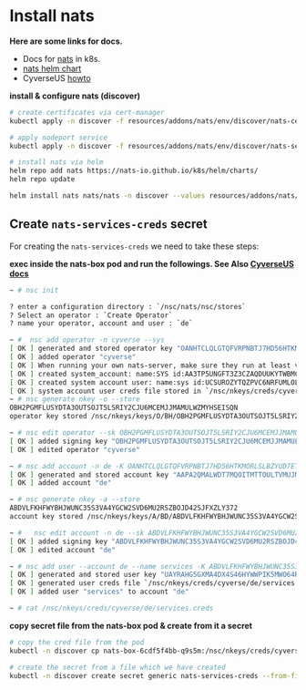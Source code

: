 # Install nats

**Here are some links for docs.**
* Docs for [nats](https://docs.nats.io/running-a-nats-service/nats-kubernetes) in k8s.
* [nats helm chart](https://nats-io.github.io/k8s/helm/charts/)
* CyverseUS [howto](https://gitlab.cyverse.org/core-sw/de-docs/-/tree/master/nats)

**install & configure nats (discover)**

```bash
# create certificates via cert-manager
kubectl apply -n discover -f resources/addons/nats/env/discover/nats-certs.yaml

# apply nodeport service
kubectl apply -n discover -f resources/addons/nats/env/discover/nats-service.yaml

# install nats via helm
helm repo add nats https://nats-io.github.io/k8s/helm/charts/
helm repo update

helm install nats nats/nats -n discover --values resources/addons/nats/values.yaml 
```


## Create `nats-services-creds` secret 

For creating the `nats-services-creds` we need to take these steps:

**exec inside the nats-box pod and run the followings. See Also [CyverseUS docs](https://gitlab.cyverse.org/core-sw/de-docs/-/tree/master/nats)**

```bash
~ # nsc init

? enter a configuration directory : `/nsc/nats/nsc/stores`
? Select an operator : `Create Operator`
? name your operator, account and user : `de`

~ #  nsc add operator -n cyverse --sys
[ OK ] generated and stored operator key "OANHTCLQLGTQFVRPNBTJ7HD56HTKMORLSLBZYUD7ETQAB3EQUBYFRD7J"
[ OK ] added operator "cyverse"
[ OK ] When running your own nats-server, make sure they run at least version 2.2.0
[ OK ] created system_account: name:SYS id:AA3TP5UNGFT3Z3CZAQDUUKYTWBMCBWMPQQ7Z4BVFG43ZBNRKQUJHBWJF
[ OK ] created system account user: name:sys id:UCSUROZYTQZPVC6NRFUMLOLZ472ZFCUREKVN6J7FOUGXYCU4BCVZ43J3
[ OK ] system account user creds file stored in `/nsc/nkeys/creds/cyverse/SYS/sys.creds`
~ # nsc generate nkey -o --store
OBH2PGMFLUSYDTA3OUTSOJT5LSRIY2CJU6MCEMJJMAMULWZMYHSEISQN
operator key stored /nsc/nkeys/keys/O/BH/OBH2PGMFLUSYDTA3OUTSOJT5LSRIY2CJU6MCEMJJMAMULWZMYHSEISQN.nk

~ # nsc edit operator --sk OBH2PGMFLUSYDTA3OUTSOJT5LSRIY2CJU6MCEMJJMAMULWZMYHSEISQN
[ OK ] added signing key "OBH2PGMFLUSYDTA3OUTSOJT5LSRIY2CJU6MCEMJJMAMULWZMYHSEISQN"
[ OK ] edited operator "cyverse"

~ # nsc add account -n de -K OANHTCLQLGTQFVRPNBTJ7HD56HTKMORLSLBZYUD7ETQAB3EQUBYFRD7J
[ OK ] generated and stored account key "AAPA2QMALWDT7MQOITMTTOULTVMUJM2CW4UGPBKECAJDYCYBK6JZNH2Z"
[ OK ] added account "de"

~ # nsc generate nkey -a --store
ABDVLFKHFWYBHJWUNC35S3VA4YGCW2SVD6MU2RSZBOJD42SJFXZLY372
account key stored /nsc/nkeys/keys/A/BD/ABDVLFKHFWYBHJWUNC35S3VA4YGCW2SVD6MU2RSZBOJD42SJFXZLY372.nk

~ #   nsc edit account -n de --sk ABDVLFKHFWYBHJWUNC35S3VA4YGCW2SVD6MU2RSZBOJD42SJFXZLY372
[ OK ] added signing key "ABDVLFKHFWYBHJWUNC35S3VA4YGCW2SVD6MU2RSZBOJD42SJFXZLY372"
[ OK ] edited account "de"

~ # nsc add user --account de --name services -K ABDVLFKHFWYBHJWUNC35S3VA4YGCW2SVD6MU2RSZBOJD42SJFXZLY372
[ OK ] generated and stored user key "UAYRAHG5GXMA4DX4S46HYWWPIK5MWO64RRHXBGUDB32WXCOW6EKQFJUN"
[ OK ] generated user creds file `/nsc/nkeys/creds/cyverse/de/services.creds`
[ OK ] added user "services" to account "de"

~ # cat /nsc/nkeys/creds/cyverse/de/services.creds

```

**copy secret file from the nats-box pod & create from it a secret**

```bash
# copy the cred file from the pod 
kubectl -n discover cp nats-box-6cdf5f4bb-q9s5m:/nsc/nkeys/creds/cyverse/de/services.creds services.creds

# create the secret from a file which we have created
kubectl -n discover create secret generic nats-services-creds --from-file services.creds
```
